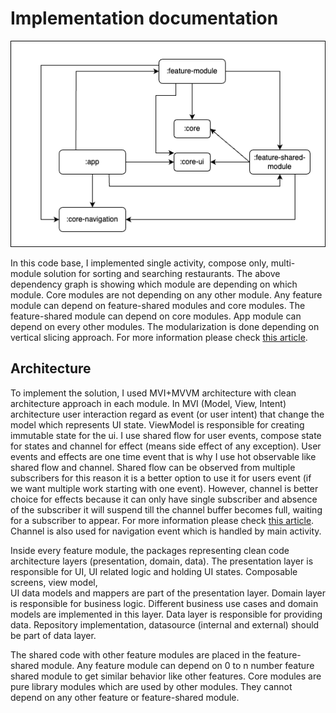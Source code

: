# Implementation documentation
![dependency_graph](images/dependency_graph.png)

In this code base, I implemented single activity, compose only, multi-module solution for sorting and searching restaurants. 
The above dependency graph is showing which module are depending on which module. Core modules are not depending on any other 
module. Any feature module can depend on feature-shared modules and core modules. The feature-shared module can depend on
core modules. App module can depend on every other modules. The modularization is done depending on vertical slicing approach. 
For more information please check [this article](https://jeroenmols.com/blog/2019/03/18/modularizationarchitecture/).

## Architecture
To implement the solution, I used MVI+MVVM architecture with clean architecture
approach in each module. In MVI (Model, View, Intent) architecture user interaction regard as event (or user intent)
that change the model which represents UI state. ViewModel is responsible for creating immutable state
for the ui. I use shared flow for user events, compose state for states and channel for effect
(means side effect of any exception). User events and effects are one time event that is why I use
hot observable like shared flow and channel. Shared flow can be observed from multiple subscribers for this reason
it is a better option to use it for users event (if we want multiple work starting with one event). However,
channel is better choice for effects because it can only have single subscriber and absence of the subscriber it will
suspend till the channel buffer becomes full, waiting for a subscriber to appear. For more information please check
[this article](https://elizarov.medium.com/shared-flows-broadcast-channels-899b675e805c). Channel is also used for
navigation event which is handled by main activity.

Inside every feature module, the packages representing clean code architecture layers (presentation, domain, data). 
The presentation layer is responsible for UI, UI related logic and holding UI states. Composable screens, view model,  
UI data models and mappers are part of the presentation layer. Domain layer is responsible for business logic. Different business
use cases and domain models are implemented in this layer. Data layer is responsible for providing data. Repository 
implementation, datasource (internal and external) should be part of data layer. 

The shared code with other feature modules are placed in the feature-shared module. Any feature module can depend on 0 to n number 
feature shared module to get similar behavior like other features. Core modules are pure library modules which are used by other modules.
They cannot depend on any other feature or feature-shared module. 